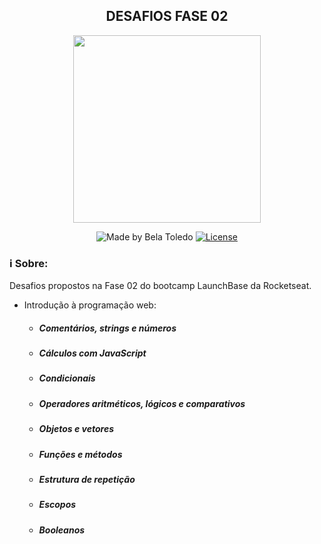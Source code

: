 <h2 align="center">
  DESAFIOS FASE 02
</h2>

<p align="center">
    <img src="https://ik.imagekit.io/l7cwocexhc/LaunchBase_kzLdte5vZ.png" width=300>
</p>

<p align="center">
  <img alt="Made by Bela Toledo" src="https://img.shields.io/badge/made%20by-Bela%20Toledo-informational">
  
  <a href="license.md">
  <img alt="License" src="https://img.shields.io/badge/License-MIT-informational">
  </a>
</p>

<h3> ℹ Sobre: </h3>
 <p>Desafios propostos na Fase 02 do bootcamp LaunchBase da Rocketseat.
 
 * Introdução à programação web:
    * <h5>Comentários, strings e números</h5>
    * <h5>Cálculos com JavaScript</h5>
    * <h5>Condicionais</h5>
    * <h5>Operadores aritméticos, lógicos e comparativos</h5>
    * <h5>Objetos e vetores</h5>
    * <h5>Funções e métodos</h5>
    * <h5>Estrutura de repetição</h5>
    * <h5>Escopos</h5>
    * <h5>Booleanos</h5>
 
 </p>
